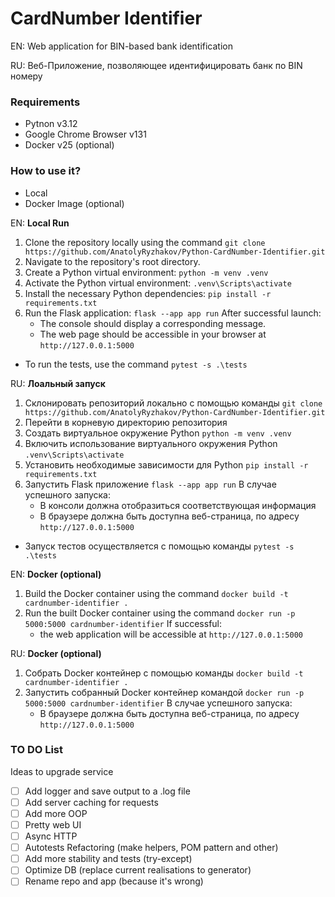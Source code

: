 # CardNumber Identifier

EN: Web application for BIN-based bank identification

RU: Веб-Приложение, позволяющее идентифицировать банк по BIN номеру

### Requirements

- Pytnon v3.12
- Google Chrome Browser v131
- Docker v25 (optional)

### How to use it?

- Local
- Docker Image (optional)

EN: **Local Run**

1. Clone the repository locally using the command ```git clone https://github.com/AnatolyRyzhakov/Python-CardNumber-Identifier.git```
2. Navigate to the repository's root directory.
3. Create a Python virtual environment: ```python -m venv .venv```
4. Activate the Python virtual environment: ```.venv\Scripts\activate```
5. Install the necessary Python dependencies: ```pip install -r requirements.txt```
6. Run the Flask application: ```flask --app app run```
After successful launch:
    - The console should display a corresponding message.
    - The web page should be accessible in your browser at ```http://127.0.0.1:5000```
- To run the tests, use the command ```pytest -s .\tests```

RU: **Лоальный запуск**

1. Склонировать репозиторий локально с помощью команды ```git clone https://github.com/AnatolyRyzhakov/Python-CardNumber-Identifier.git```
2. Перейти в корневую директорию репозитория
3. Создать виртуальное окружение Python ```python -m venv .venv```
4. Включить использование виртуального окружения Python ```.venv\Scripts\activate```
5. Установить необходимые зависимости для Python ```pip install -r requirements.txt```
6. Запустить Flask приложение ```flask --app app run```
В случае успешного запуска:
    - В консоли должна отобразиться соответствующая информация
    - В браузере должна быть доступна веб-страница, по адресу ```http://127.0.0.1:5000```
- Запуск тестов осуществляется с помощью команды ```pytest -s .\tests```

EN: **Docker (optional)**

1. Build the Docker container using the command ```docker build -t cardnumber-identifier .```
2. Run the built Docker container using the command ```docker run -p 5000:5000 cardnumber-identifier```
If successful:
    - the web application will be accessible at ```http://127.0.0.1:5000```

RU: **Docker (optional)**

1. Собрать Docker контейнер с помощью команды ```docker build -t cardnumber-identifier .```
2. Запустить собранный Docker контейнер командой ```docker run -p 5000:5000 cardnumber-identifier```
В случае успешного запуска:
    - В браузере должна быть доступна веб-страница, по адресу ```http://127.0.0.1:5000```

### TO DO List

Ideas to upgrade service

- [ ] Add logger and save output to a .log file
- [ ] Add server caching for requests
- [ ] Add more OOP
- [ ] Pretty web UI
- [ ] Async HTTP
- [ ] Autotests Refactoring (make helpers, POM pattern and other)
- [ ] Add more stability and tests (try-except)
- [ ] Optimize DB (replace current realisations to generator)
- [ ] Rename repo and app (because it's wrong)
